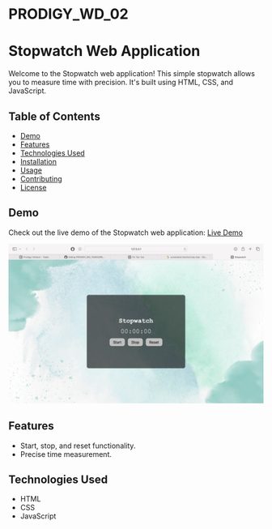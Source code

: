 # PRODIGY_WD_02
# Stopwatch Web Application

Welcome to the Stopwatch web application! This simple stopwatch allows you to measure time with precision. It's built using HTML, CSS, and JavaScript.

## Table of Contents

- [Demo](#demo)
- [Features](#features)
- [Technologies Used](#technologies-used)
- [Installation](#installation)
- [Usage](#usage)
- [Contributing](#contributing)
- [License](#license)

## Demo

Check out the live demo of the Stopwatch web application: [Live Demo](#)

![Stopwatch Demo](demostopwatch.png)

## Features

- Start, stop, and reset functionality.
- Precise time measurement.

## Technologies Used

- HTML
- CSS
- JavaScript

